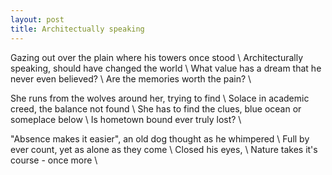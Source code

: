 ```yaml
---
layout: post
title: Architectually speaking
---
```


Gazing out over the plain where his towers once stood \\
Architecturally speaking, should have changed the world \\
What value has a dream that he never even believed? \\
Are the memories worth the pain? \\

She runs from the wolves around her, trying to find \\
Solace in academic creed, the balance not found \\
She has to find the clues, blue ocean or someplace below \\
Is hometown bound ever truly lost? \\

"Absence makes it easier", an old dog thought as he whimpered \\
Full by ever count, yet as alone as they come \\
Closed his eyes, \\
Nature takes it's course - once more \\
